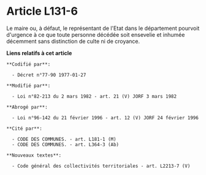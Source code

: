 # Article L131-6

Le maire ou, à défaut, le représentant de l'Etat dans le département pourvoit d'urgence à ce que toute personne décédée soit
ensevelie et inhumée décemment sans distinction de culte ni de croyance.

**Liens relatifs à cet article**

	**Codifié par**:

	  - Décret n°77-90 1977-01-27

	**Modifié par**:

	  - Loi n°82-213 du 2 mars 1982 - art. 21 (V) JORF 3 mars 1982

	**Abrogé par**:

	  - Loi n°96-142 du 21 février 1996 - art. 12 (V) JORF 24 février 1996

	**Cité par**:

	  - CODE DES COMMUNES. - art. L181-1 (M)
	  - CODE DES COMMUNES. - art. L364-3 (Ab)

	**Nouveaux textes**:

	  - Code général des collectivités territoriales - art. L2213-7 (V)
